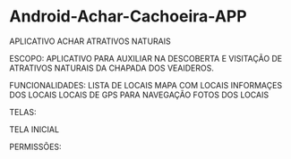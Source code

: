# Android-Achar-Cachoeira-APP

APLICATIVO ACHAR ATRATIVOS NATURAIS

ESCOPO:
  APLICATIVO PARA AUXILIAR NA DESCOBERTA E VISITAÇÃO DE
  ATRATIVOS NATURAIS DA CHAPADA DOS VEAIDEROS.
  

FUNCIONALIDADES:
  LISTA DE LOCAIS
  MAPA COM LOCAIS
  INFORMAÇES DOS LOCAIS
  LOCAIS DE GPS PARA NAVEGAÇÃO
  FOTOS DOS LOCAIS
 
 TELAS:
 
 TELA INICIAL
 
 
 
PERMISSÕES:
    <uses-permission android:name="android.permission.ACCESS_FINE_LOCATION" />
    <uses-permission android:name="android.permission.INTERNET" />
    <uses-permission android:name="android.permission.ACCESS_NETWORK_STATE" />
    <uses-permission android:name="android.permission.WAKE_LOCK" />
    

